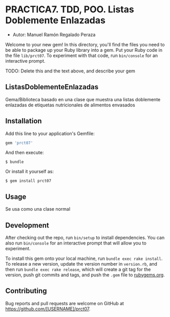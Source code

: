 # PRACTICA7. TDD, POO. Listas Doblemente Enlazadas

* Autor: Manuel Ramón Regalado Peraza

Welcome to your new gem! In this directory, you'll find the files you need to be able to package up your Ruby library into a gem. Put your Ruby code in the file `lib/prct07`. To experiment with that code, run `bin/console` for an interactive prompt.

TODO: Delete this and the text above, and describe your gem

## ListasDoblementeEnlazadas

Gema/Biblioteca basado en una clase que muestra una listas doblemente enlazadas de etiquetas nutricionales de alimentos envasados

## Installation

Add this line to your application's Gemfile:

```ruby
gem 'prct07'
```

And then execute:

    $ bundle

Or install it yourself as:

    $ gem install prct07

## Usage

Se usa como una clase normal

## Development

After checking out the repo, run `bin/setup` to install dependencies. You can also run `bin/console` for an interactive prompt that will allow you to experiment.

To install this gem onto your local machine, run `bundle exec rake install`. To release a new version, update the version number in `version.rb`, and then run `bundle exec rake release`, which will create a git tag for the version, push git commits and tags, and push the `.gem` file to [rubygems.org](https://rubygems.org).

## Contributing

Bug reports and pull requests are welcome on GitHub at https://github.com/[USERNAME]/prct07.
